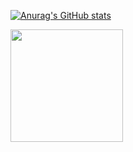 [![Anurag's GitHub stats](https://github-readme-stats.vercel.app/api?username=gucam&theme=dark&show_icons=true)](https://github.com/murillinz2/github-readme-stats)

<img height="180em" src="https://github-readme-stats.vercel.app/api/top-langs/?username=murillinz2&layout=compact&langs_count=7&theme=dark"/>

